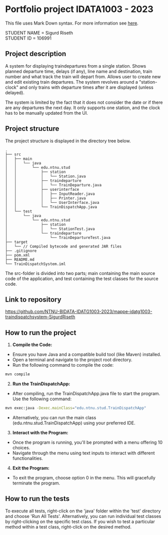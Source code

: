 # Portfolio project IDATA1003 - 2023
This file uses Mark Down syntax. For more information see [here](https://www.markdownguide.org/basic-syntax/).

STUDENT NAME = Sigurd Riseth  
STUDENT ID = 106991

## Project description

[//]: # (TODO: Write a short description of your project/product here.)
A system for displaying traindepartures from a single station. Shows planned departure time, delays (if any), line name and destination, train number and what track the train will depart from.
Allows user to create new and edit existing train departures. The system revolves around a "station-clock" and only trains with departure times after it are displayed (unless delayed).

The system is limited by the fact that it does not consider the date or if there are any departures the next day. It only supports one station, and the clock has to be manually updated from the UI.

## Project structure

The project structure is displayed in the directory tree below.

```text
.
├── src
│   ├── main
│   │   └── java
│   │       └── edu.ntnu.stud
│   │           ├── station
│   │           │   └── Station.java
│   │           ├── traindeparture
│   │           │   └── TrainDeparture.java
│   │           ├── userinterface
│   │           │   ├── InputReader.java
│   │           │   ├── Printer.java
│   │           │   └── UserInterface.java
│   │           └── TrainDispatchApp.java
│   └── test
│       └── java
│           └── edu.ntnu.stud
│               ├── station
│               │   └── StationTest.java
│               └── traindeparture
│                   └── TrainDepartureTest.java
├── target
│   └── // Compiled bytecode and generated JAR files
├── .gitignore
├── pom.xml
├── README.md
└── TrainDispatchSystem.iml
```

[//]: # (TODO: Describe the structure of your project here. How have you used packages in your structure. Where are all sourcefiles stored. Where are all JUnit-test classes stored. etc.)

The src-folder is divided into two parts; main containing the main source code of the application, and test containing the test classes for the source code. 

## Link to repository

[//]: # (TODO: Include a link to your repository here.)

https://github.com/NTNU-BIDATA-IDATG1003-2023/mappe-idatg1003-traindispatchsystem-SigurdRiseth

## How to run the project

[//]: # (TODO: Describe how to run your project here. What is the main class? What is the main method?
What is the input and output of the program? What is the expected behaviour of the program?)

1. **Compile the Code:**
  - Ensure you have Java and a compatible build tool (like Maven) installed.
  - Open a terminal and navigate to the project root directory.
  - Run the following command to compile the code:

```bash
mvn compile
```

2. **Run the TrainDispatchApp:**
  - After compiling, run the TrainDispatchApp.java file to start the program. Use the following command:
```bash
mvn exec:java -Dexec.mainClass="edu.ntnu.stud.TrainDispatchApp"
```
  - Alternatively, you can run the main class (edu.ntnu.stud.TrainDispatchApp) using your preferred IDE.

3. **Interact with the Program:**
  - Once the program is running, you'll be prompted with a menu offering 10 choices.
  - Navigate through the menu using text inputs to interact with different functionalities.

4. **Exit the Program:**
  - To exit the program, choose option 0 in the menu. This will gracefully terminate the program.


## How to run the tests

To execute all tests, right-click on the 'java' folder within the 'test' directory and choose 'Run All Tests'.
Alternatively, you can run individual test classes by right-clicking on the specific test class.
If you wish to test a particular method within a test class, right-click on the desired method.

[//]: # (TODO: Describe how to run the tests here.)
